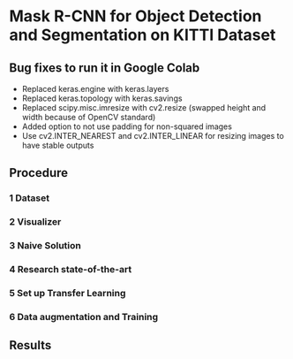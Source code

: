 # Mask R-CNN for Object Detection and Segmentation on KITTI Dataset

## Bug fixes to run it in Google Colab

* Replaced keras.engine with keras.layers
* Replaced keras.topology with keras.savings
* Replaced scipy.misc.imresize with cv2.resize (swapped height and width because of OpenCV standard)
* Added option to not use padding for non-squared images
* Use cv2.INTER_NEAREST and cv2.INTER_LINEAR for resizing images to have stable outputs

## Procedure

### 1 Dataset

### 2 Visualizer

### 3 Naive Solution

### 4 Research state-of-the-art

### 5 Set up Transfer Learning

### 6 Data augmentation and Training

## Results
